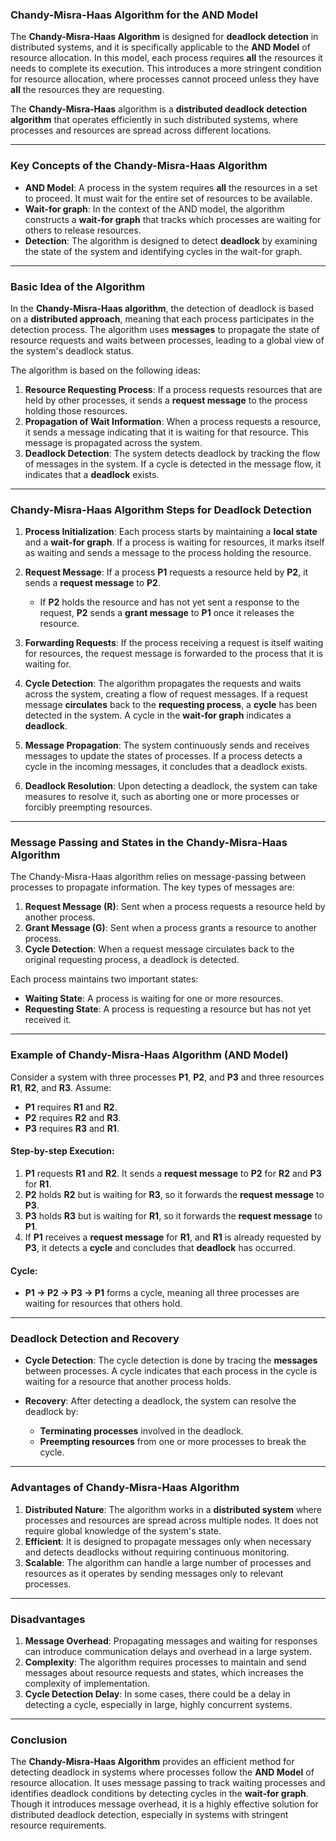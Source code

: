 ### **Chandy-Misra-Haas Algorithm for the AND Model**

The **Chandy-Misra-Haas Algorithm** is designed for **deadlock detection** in distributed systems, and it is specifically applicable to the **AND Model** of resource allocation. In this model, each process requires **all** the resources it needs to complete its execution. This introduces a more stringent condition for resource allocation, where processes cannot proceed unless they have **all** the resources they are requesting.

The **Chandy-Misra-Haas** algorithm is a **distributed deadlock detection algorithm** that operates efficiently in such distributed systems, where processes and resources are spread across different locations.

---

### **Key Concepts of the Chandy-Misra-Haas Algorithm**

- **AND Model**: A process in the system requires **all** the resources in a set to proceed. It must wait for the entire set of resources to be available.
- **Wait-for graph**: In the context of the AND model, the algorithm constructs a **wait-for graph** that tracks which processes are waiting for others to release resources.
- **Detection**: The algorithm is designed to detect **deadlock** by examining the state of the system and identifying cycles in the wait-for graph.

---

### **Basic Idea of the Algorithm**

In the **Chandy-Misra-Haas algorithm**, the detection of deadlock is based on a **distributed approach**, meaning that each process participates in the detection process. The algorithm uses **messages** to propagate the state of resource requests and waits between processes, leading to a global view of the system's deadlock status.

The algorithm is based on the following ideas:

1. **Resource Requesting Process**: If a process requests resources that are held by other processes, it sends a **request message** to the process holding those resources.
2. **Propagation of Wait Information**: When a process requests a resource, it sends a message indicating that it is waiting for that resource. This message is propagated across the system.
3. **Deadlock Detection**: The system detects deadlock by tracking the flow of messages in the system. If a cycle is detected in the message flow, it indicates that a **deadlock** exists.

---

### **Chandy-Misra-Haas Algorithm Steps for Deadlock Detection**

1. **Process Initialization**: Each process starts by maintaining a **local state** and a **wait-for graph**. If a process is waiting for resources, it marks itself as waiting and sends a message to the process holding the resource.
   
2. **Request Message**: If a process **P1** requests a resource held by **P2**, it sends a **request message** to **P2**.
   - If **P2** holds the resource and has not yet sent a response to the request, **P2** sends a **grant message** to **P1** once it releases the resource.
   
3. **Forwarding Requests**: If the process receiving a request is itself waiting for resources, the request message is forwarded to the process that it is waiting for.
   
4. **Cycle Detection**: The algorithm propagates the requests and waits across the system, creating a flow of request messages. If a request message **circulates** back to the **requesting process**, a **cycle** has been detected in the system. A cycle in the **wait-for graph** indicates a **deadlock**.

5. **Message Propagation**: The system continuously sends and receives messages to update the states of processes. If a process detects a cycle in the incoming messages, it concludes that a deadlock exists.

6. **Deadlock Resolution**: Upon detecting a deadlock, the system can take measures to resolve it, such as aborting one or more processes or forcibly preempting resources.

---

### **Message Passing and States in the Chandy-Misra-Haas Algorithm**

The Chandy-Misra-Haas algorithm relies on message-passing between processes to propagate information. The key types of messages are:

1. **Request Message (R)**: Sent when a process requests a resource held by another process.
2. **Grant Message (G)**: Sent when a process grants a resource to another process.
3. **Cycle Detection**: When a request message circulates back to the original requesting process, a deadlock is detected.

Each process maintains two important states:
- **Waiting State**: A process is waiting for one or more resources.
- **Requesting State**: A process is requesting a resource but has not yet received it.

---

### **Example of Chandy-Misra-Haas Algorithm (AND Model)**

Consider a system with three processes **P1**, **P2**, and **P3** and three resources **R1**, **R2**, and **R3**. Assume:

- **P1** requires **R1** and **R2**.
- **P2** requires **R2** and **R3**.
- **P3** requires **R3** and **R1**.

#### Step-by-step Execution:

1. **P1** requests **R1** and **R2**. It sends a **request message** to **P2** for **R2** and **P3** for **R1**.
2. **P2** holds **R2** but is waiting for **R3**, so it forwards the **request message** to **P3**.
3. **P3** holds **R3** but is waiting for **R1**, so it forwards the **request message** to **P1**.
4. If **P1** receives a **request message** for **R1**, and **R1** is already requested by **P3**, it detects a **cycle** and concludes that **deadlock** has occurred.

#### Cycle:
- **P1 → P2 → P3 → P1** forms a cycle, meaning all three processes are waiting for resources that others hold.

---

### **Deadlock Detection and Recovery**

- **Cycle Detection**: The cycle detection is done by tracing the **messages** between processes. A cycle indicates that each process in the cycle is waiting for a resource that another process holds.
  
- **Recovery**: After detecting a deadlock, the system can resolve the deadlock by:
  - **Terminating processes** involved in the deadlock.
  - **Preempting resources** from one or more processes to break the cycle.

---

### **Advantages of Chandy-Misra-Haas Algorithm**

1. **Distributed Nature**: The algorithm works in a **distributed system** where processes and resources are spread across multiple nodes. It does not require global knowledge of the system's state.
2. **Efficient**: It is designed to propagate messages only when necessary and detects deadlocks without requiring continuous monitoring.
3. **Scalable**: The algorithm can handle a large number of processes and resources as it operates by sending messages only to relevant processes.

---

### **Disadvantages**

1. **Message Overhead**: Propagating messages and waiting for responses can introduce communication delays and overhead in a large system.
2. **Complexity**: The algorithm requires processes to maintain and send messages about resource requests and states, which increases the complexity of implementation.
3. **Cycle Detection Delay**: In some cases, there could be a delay in detecting a cycle, especially in large, highly concurrent systems.

---

### **Conclusion**

The **Chandy-Misra-Haas Algorithm** provides an efficient method for detecting deadlock in systems where processes follow the **AND Model** of resource allocation. It uses message passing to track waiting processes and identifies deadlock conditions by detecting cycles in the **wait-for graph**. Though it introduces message overhead, it is a highly effective solution for distributed deadlock detection, especially in systems with stringent resource requirements.
